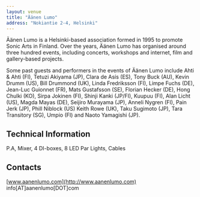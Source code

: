 ```yaml
---
layout: venue
title: "Äänen Lumo"
address: "Nokiantie 2-4, Helsinki"
---
```


Äänen Lumo is a Helsinki-based association formed in 1995 to promote Sonic Arts in Finland. Over the years, Äänen Lumo has organised around three hundred events, including concerts, workshops and internet, film and gallery-based projects.  
  
Some past guests and performers in the events of Äänen Lumo include Ahti & Ahti (FI), Tetuzi Akiyama (JP), Clara de Asís (ES), Tony Buck (AU), Kevin Drumm (US), Bill Drummond (UK), Linda Fredriksson (FI), Limpe Fuchs (DE), Jean-Luc Guionnet (FR), Mats Gustafsson (SE), Florian Hecker (DE), Hong Chulki (KO), Sirpa Jokinen (FI), Shinji Kanki (JP/FI), Kuupuu (FI), Alan Licht (US), Magda Mayas (DE), Seijiro Murayama (JP), Anneli Nygren (FI), Pain Jerk (JP), Phill Niblock (US) Keith Rowe (UK), Taku Sugimoto (JP), Tara Transitory (SG), Umpio (FI) and Naoto Yamagishi (JP).

## Technical Information
P.A, Mixer, 4 DI-boxes, 8 LED Par Lights, Cables

## Contacts
[www.aanenlumo.com](http://www.aanenlumo.com)  
info[AT]aanenlumo[DOT]com
